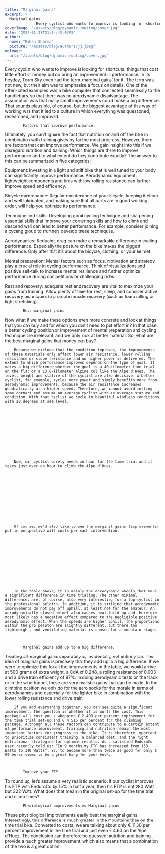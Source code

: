 ```yaml
---
title: "Marginal gains"
excerpt: >
  Marginal gains
              Every cyclist who wants to improve is looking for shortcuts: things that cost little effort or money but do bring an improvement in performance. In its heyday, Team Sky even
coverImage: "/assets/blog/dynamic-routing/cover.jpg"
date: "2024-01-28T21:54:43.030Z"
author:
  name: "Rohan Sharma"
  picture: "/assets/blog/authors/jj.jpeg"
ogImage:
  url: "/assets/blog/dynamic-routing/cover.jpg"
---
```


Every cyclist who wants to improve is looking for shortcuts: things that cost little effort or money but do bring an improvement in performance. In its heyday, Team Sky even had the term ‘marginal gains’ for it. The term was not new, but their aim was to emphasize a focus on details. One of the often-cited examples was a bike computer that connected seamlessly to the handlebars, so that there was no aerodynamic disadvantage. The assumption was that many small improvements could make a big difference. That sounds plausible, of course, but the biggest advantage of this way of working was that it led to a culture in which everything was questioned, researched, and improved.

	

			Factors that improve performance.

Ultimately, you can’t ignore the fact that nutrition on and off the bike in combination with training gives by far the most progress. However, there are factors that can improve performance. We gain insight into this if we disregard nutrition and training. Which things are there to improve performance and to what extent do they contribute exactly? The answer to this can be summarized in five categories:



Equipment: Investing in a light and stiff bike that is well tuned to your body can significantly improve performance. Aerodynamic equipment, lightweight components and tires with low rolling resistance can further improve speed and efficiency.

Bicycle maintenance: Regular maintenance of your bicycle, keeping it clean and well lubricated, and making sure that all parts are in good working order, will help you optimize its performance.

Technique and skills: Developing good cycling technique and sharpening essential skills that improve your cornering skills and how to climb and descend well can lead to better performance. For example, consider joining a cycling group to (further) develop these techniques.

Aerodynamics: Reducing drag can make a remarkable difference in cycling performance. Especially the posture on the bike makes the biggest difference. Only after that it’s about the bicycle, clothing, or your helmet.

Mental preparation: Mental factors such as focus, motivation and strategy play a crucial role in cycling performance. Think of visualizations and positive self-talk to increase mental resilience and further optimize performance during competitions or challenging rides.

Rest and recovery: adequate rest and recovery are vital to maximize your gains from training. Allow plenty of time for rest, sleep, and consider active recovery techniques to promote muscle recovery (such as foam rolling or light stretching).





		

			Best marginal gains

Now what if we make these options even more concrete and look at things that you can buy and for which you don’t need to put effort in? In that case, a better cycling position or improvement of mental preparation and cycling technique are irrelevant, and we only look at better material. So, what are the best marginal gains that money can buy?



		

		Because we exclude that the condition improves, the improvements of these materials only affect lower air resistance, lower rolling resistance or slope resistance and no higher power is delivered. The extent to which performance improves depends on the type of goal. It makes a big difference whether the goal is a 40-kilometer time trial on the flat or a 13.8-kilometer Alpine col like the Alpe d’Huez. The level, weight and stature of the cyclist are also decisive. A better cyclist, for example, cycles more power and simply benefits more from aerodynamic improvements, because the air resistance increases quadratically at a higher speed. Therefore, we cannot avoid cutting some corners and assume an average cyclist with an average stature and condition. With that cyclist we cycle in beautiful windless conditions with 20 degrees at sea level.

	

		

		

			

		

	

		Now, our cyclist barely needs an hour for the time trial and it takes just over an hour to climb the Alpe d’Huez.

	

		

		

			

		

	

		Of course, we’d also like to see the marginal gains (improvements) put in perspective with costs per each intervention.

	

		

		

			

		

	

		In the table above, it is mainly the aerodynamic wheels that make a significant difference in time trialing. The other minimal differences are, of course, also very interesting for a top cyclist in the professional peloton. In addition, it is striking that aerodynamic improvements do not pay off uphill, at least not for the amateur. An aerodynamically closed helmet also causes heat build-up and therefore most likely has a negative effect compared to the negligible positive aerodynamic effect. When the speeds are higher uphill, the proportions within the pro peloton are slightly different, but there too, lightweight, and ventilating material is chosen for a mountain stage.

	

			Marginal gains add up to a big difference.

Treating all marginal gains separately is, incidentally, not entirely fair. The idea of ​​marginal gains is precisely that they add up to a big difference. If we were to optimize this for all the improvements in the table, we would arrive at 500 grams of extra weight, a CdA of 0.248, a rolling resistance of 0.003 and a drive train efficiency of 97%. In doing aerodynamic tests on the track or in the wind tunnel, these are very realistic gains that can be made. In the climbing position we only go for the aero socks for the morale in terms of aerodynamics and especially for the lighter bike in combination with the lower rolling resistance and drive train.



		

		

		

			

		

	

		If you add everything together, you can see quite a significant improvement. The question is whether it is worth the cost. This package will cost you a whopping € 2,493 per percent improvement for the time trial set-up and € 4,515 per percent for the climbing package. Although all these factors can contribute to a certain extent of performance improvement, training and nutrition remain the most important factors for progress on the bike. It is therefore important to prioritize consistent training, a balanced diet, and the right nutritional strategies for optimal results. As a satisfied EnduroCo user recently told us: “In 9 months my FTP has increased from 153 Watts to 340 Watts”. So, to become more than twice as good for only € 90 euros seems to be a great bang for your buck.

	

			Improve your FTP

To round up, let’s assume a very realistic scenario. If our cyclist improves his FTP with EnduroCo by 15% in half a year, then his FTP is not 280 Watt but 322 Watt. What does that mean in the original set-up for the time trial and climb times?



		

		

		

			

		

	

			Physiological improvements vs Marginal gains

These physiological improvements easily beat the marginal gains. Interestingly, this difference is much greater in the mountains than on the time trial bike. Converted to costs, we are talking about only € 11.30 per percent improvement in the time trial and just even € 4.60 on the Alpe d’Huez. The conclusion can therefore be guessed: nutrition and training provide a much greater improvement, which also means that a combination of the two is a great option!